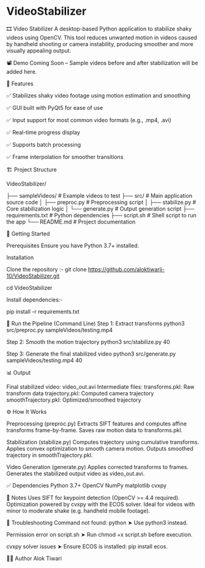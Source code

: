 # VideoStabilizer
🎞️ Video Stabilizer
A desktop-based Python application to stabilize shaky videos using OpenCV. This tool reduces unwanted motion in videos caused by handheld shooting or camera instability, producing smoother and more visually appealing output.

📽️ Demo
Coming Soon – Sample videos before and after stabilization will be added here.

🧰 Features

✅ Stabilizes shaky video footage using motion estimation and smoothing

✅ GUI built with PyQt5 for ease of use

✅ Input support for most common video formats (e.g., .mp4, .avi)

✅ Real-time progress display

✅ Supports batch processing

✅ Frame interpolation for smoother transitions

🏗️ Project Structure

VideoStabilizer/

├── sampleVideos/       # Example videos to test
├── src/                # Main application source code
│   ├── preproc.py      # Preprocessing script
│   ├── stabilize.py    # Core stabilization logic
│   └── generate.py     # Output generation script
├── requirements.txt    # Python dependencies
├── script.sh           # Shell script to run the app
└── README.md           # Project documentation

🚀 Getting Started

Prerequisites
Ensure you have Python 3.7+ installed.

Installation

Clone the repository :-
git clone https://github.com/aloktiwarii-10/VideoStabilizer.git

cd VideoStabilizer

Install dependencies:-

pip install -r requirements.txt

🧪 Run the Pipeline (Command Line)
 Step 1: Extract transforms
python3 src/preproc.py sampleVideos/testing.mp4

 Step 2: Smooth the motion trajectory
python3 src/stabilize.py 40

 Step 3: Generate the final stabilized video
python3 src/generate.py sampleVideos/testing.mp4 40

📊 Output

Final stabilized video: video_out.avi
Intermediate files:
transforms.pkl: Raw transform data
trajectory.pkl: Computed camera trajectory
smoothTrajectory.pkl: Optimized/smoothed trajectory

⚙️ How It Works

Preprocessing (preproc.py)
Extracts SIFT features and computes affine transforms frame-by-frame.
Saves raw motion data to transforms.pkl.

Stabilization (stabilize.py)
Computes trajectory using cumulative transforms.
Applies convex optimization to smooth camera motion.
Outputs smoothed trajectory in smoothTrajectory.pkl.

Video Generation (generate.py)
Applies corrected transforms to frames.
Generates the stabilized output video as video_out.avi.

✅ Dependencies
Python 3.7+
OpenCV
NumPy
matplotlib
cvxpy

📌 Notes
Uses SIFT for keypoint detection (OpenCV >= 4.4 required).
Optimization powered by cvxpy with the ECOS solver.
Ideal for videos with minor to moderate shake (e.g. handheld mobile footage).

🔧 Troubleshooting
Command not found: python
➤ Use python3 instead.

Permission error on script.sh
➤ Run chmod +x script.sh before execution.

cvxpy solver issues
➤ Ensure ECOS is installed: pip install ecos.

👨‍💻 Author
Alok Tiwari

